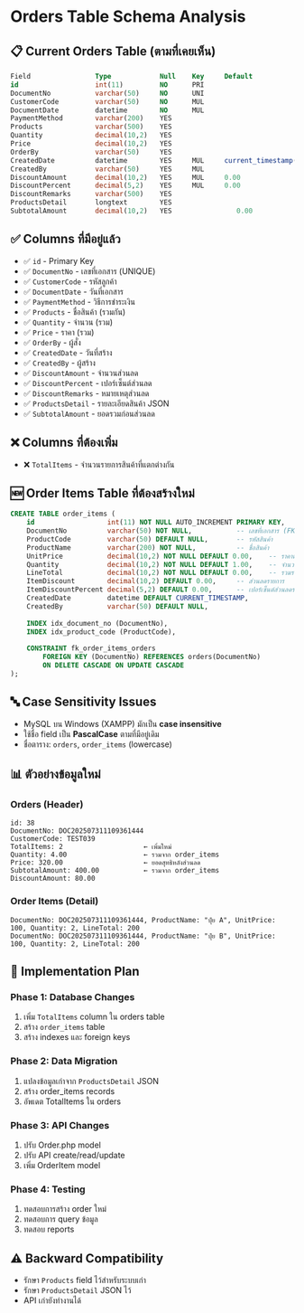 # Orders Table Schema Analysis

## 📋 Current Orders Table (ตามที่เคยเห็น)

```sql
Field                Type            Null    Key     Default             Extra
id                   int(11)         NO      PRI                         auto_increment
DocumentNo           varchar(50)     NO      UNI
CustomerCode         varchar(50)     NO      MUL
DocumentDate         datetime        NO      MUL
PaymentMethod        varchar(200)    YES
Products             varchar(500)    YES
Quantity             decimal(10,2)   YES
Price                decimal(10,2)   YES
OrderBy              varchar(50)     YES
CreatedDate          datetime        YES     MUL     current_timestamp()
CreatedBy            varchar(50)     YES     MUL
DiscountAmount       decimal(10,2)   YES     MUL     0.00
DiscountPercent      decimal(5,2)    YES     MUL     0.00
DiscountRemarks      varchar(500)    YES
ProductsDetail       longtext        YES
SubtotalAmount       decimal(10,2)   YES                0.00
```

## ✅ Columns ที่มีอยู่แล้ว
- ✅ `id` - Primary Key
- ✅ `DocumentNo` - เลขที่เอกสาร (UNIQUE)
- ✅ `CustomerCode` - รหัสลูกค้า
- ✅ `DocumentDate` - วันที่เอกสาร
- ✅ `PaymentMethod` - วิธีการชำระเงิน
- ✅ `Products` - ชื่อสินค้า (รวมกัน)
- ✅ `Quantity` - จำนวน (รวม)
- ✅ `Price` - ราคา (รวม)
- ✅ `OrderBy` - ผู้สั่ง
- ✅ `CreatedDate` - วันที่สร้าง
- ✅ `CreatedBy` - ผู้สร้าง
- ✅ `DiscountAmount` - จำนวนส่วนลด
- ✅ `DiscountPercent` - เปอร์เซ็นต์ส่วนลด
- ✅ `DiscountRemarks` - หมายเหตุส่วนลด
- ✅ `ProductsDetail` - รายละเอียดสินค้า JSON
- ✅ `SubtotalAmount` - ยอดรวมก่อนส่วนลด

## ❌ Columns ที่ต้องเพิ่ม
- ❌ `TotalItems` - จำนวนรายการสินค้าที่แตกต่างกัน

## 🆕 Order Items Table ที่ต้องสร้างใหม่

```sql
CREATE TABLE order_items (
    id                  int(11) NOT NULL AUTO_INCREMENT PRIMARY KEY,
    DocumentNo          varchar(50) NOT NULL,           -- เลขที่เอกสาร (FK)
    ProductCode         varchar(50) DEFAULT NULL,       -- รหัสสินค้า
    ProductName         varchar(200) NOT NULL,          -- ชื่อสินค้า
    UnitPrice           decimal(10,2) NOT NULL DEFAULT 0.00,    -- ราคาต่อหน่วย
    Quantity            decimal(10,2) NOT NULL DEFAULT 1.00,    -- จำนวน
    LineTotal           decimal(10,2) NOT NULL DEFAULT 0.00,    -- รวมรายการ (UnitPrice * Quantity)
    ItemDiscount        decimal(10,2) DEFAULT 0.00,     -- ส่วนลดรายการ
    ItemDiscountPercent decimal(5,2) DEFAULT 0.00,      -- เปอร์เซ็นต์ส่วนลดรายการ
    CreatedDate         datetime DEFAULT CURRENT_TIMESTAMP,
    CreatedBy           varchar(50) DEFAULT NULL,
    
    INDEX idx_document_no (DocumentNo),
    INDEX idx_product_code (ProductCode),
    
    CONSTRAINT fk_order_items_orders 
        FOREIGN KEY (DocumentNo) REFERENCES orders(DocumentNo) 
        ON DELETE CASCADE ON UPDATE CASCADE
);
```

## 🔤 Case Sensitivity Issues
- MySQL บน Windows (XAMPP) มักเป็น **case insensitive**
- ใช้ชื่อ field เป็น **PascalCase** ตามที่มีอยู่เดิม
- ชื่อตาราง: `orders`, `order_items` (lowercase)

## 📊 ตัวอย่างข้อมูลใหม่

### Orders (Header)
```
id: 38
DocumentNo: DOC202507311109361444
CustomerCode: TEST039
TotalItems: 2                    ← เพิ่มใหม่
Quantity: 4.00                   ← รวมจาก order_items
Price: 320.00                    ← ยอดสุทธิหลังส่วนลด
SubtotalAmount: 400.00           ← รวมจาก order_items
DiscountAmount: 80.00
```

### Order Items (Detail)  
```
DocumentNo: DOC202507311109361444, ProductName: "ปุ๋ย A", UnitPrice: 100, Quantity: 2, LineTotal: 200
DocumentNo: DOC202507311109361444, ProductName: "ปุ๋ย B", UnitPrice: 100, Quantity: 2, LineTotal: 200
```

## 🎯 Implementation Plan

### Phase 1: Database Changes
1. เพิ่ม `TotalItems` column ใน orders table
2. สร้าง `order_items` table
3. สร้าง indexes และ foreign keys

### Phase 2: Data Migration  
1. แปลงข้อมูลเก่าจาก `ProductsDetail` JSON
2. สร้าง order_items records
3. อัพเดต TotalItems ใน orders

### Phase 3: API Changes
1. ปรับ Order.php model
2. ปรับ API create/read/update
3. เพิ่ม OrderItem model

### Phase 4: Testing
1. ทดสอบการสร้าง order ใหม่
2. ทดสอบการ query ข้อมูล
3. ทดสอบ reports

## ⚠️ Backward Compatibility
- รักษา `Products` field ไว้สำหรับระบบเก่า
- รักษา `ProductsDetail` JSON ไว้
- API เก่ายังทำงานได้